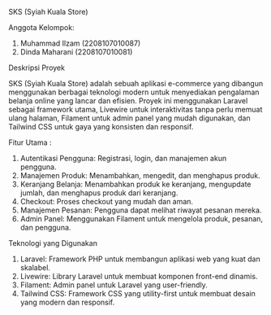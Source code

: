 SKS (Syiah Kuala Store)

Anggota Kelompok:
1. Muhammad Ilzam (2208107010087)
2. Dinda Maharani (2208107010081)

Deskripsi Proyek

SKS (Syiah Kuala Store) adalah sebuah aplikasi e-commerce yang dibangun menggunakan berbagai teknologi modern untuk menyediakan pengalaman belanja online yang lancar dan efisien. Proyek ini menggunakan Laravel sebagai framework utama, Livewire untuk interaktivitas tanpa perlu memuat ulang halaman, Filament untuk admin panel yang mudah digunakan, dan Tailwind CSS untuk gaya yang konsisten dan responsif.

Fitur Utama :
1. Autentikasi Pengguna: Registrasi, login, dan manajemen akun pengguna.
2. Manajemen Produk: Menambahkan, mengedit, dan menghapus produk.
3. Keranjang Belanja: Menambahkan produk ke keranjang, mengupdate jumlah, dan menghapus produk dari keranjang.
4. Checkout: Proses checkout yang mudah dan aman.
5. Manajemen Pesanan: Pengguna dapat melihat riwayat pesanan mereka.
6. Admin Panel: Menggunakan Filament untuk mengelola produk, pesanan, dan pengguna.

Teknologi yang Digunakan
1. Laravel: Framework PHP untuk membangun aplikasi web yang kuat dan skalabel.
2. Livewire: Library Laravel untuk membuat komponen front-end dinamis.
3. Filament: Admin panel untuk Laravel yang user-friendly.
4. Tailwind CSS: Framework CSS yang utility-first untuk membuat desain yang modern dan responsif.
